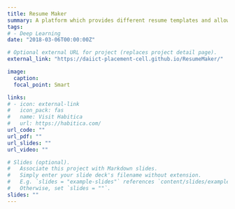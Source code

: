 ```yaml
---
title: Resume Maker
summary: A platform which provides different resume templates and allows users to build a resume by just entering his/her details. 
tags:
# - Deep Learning
date: "2018-03-06T00:00:00Z"

# Optional external URL for project (replaces project detail page).
external_link: "https://daiict-placement-cell.github.io/ResumeMaker/"

image:
  caption: 
  focal_point: Smart

links:
# - icon: external-link
#   icon_pack: fas
#   name: Visit Habitica
#   url: https://habitica.com/
url_code: ""
url_pdf: ""
url_slides: ""
url_video: ""

# Slides (optional).
#   Associate this project with Markdown slides.
#   Simply enter your slide deck's filename without extension.
#   E.g. `slides = "example-slides"` references `content/slides/example-slides.md`.
#   Otherwise, set `slides = ""`.
slides: ""
---
```



